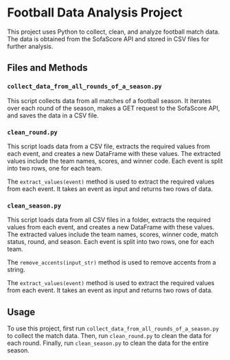 # Football Data Analysis Project

This project uses Python to collect, clean, and analyze football match data. The data is obtained from the SofaScore API and stored in CSV files for further analysis.

## Files and Methods

### `collect_data_from_all_rounds_of_a_season.py`

This script collects data from all matches of a football season. It iterates over each round of the season, makes a GET request to the SofaScore API, and saves the data in a CSV file.

### `clean_round.py`

This script loads data from a CSV file, extracts the required values from each event, and creates a new DataFrame with these values. The extracted values include the team names, scores, and winner code. Each event is split into two rows, one for each team.

The `extract_values(event)` method is used to extract the required values from each event. It takes an event as input and returns two rows of data.

### `clean_season.py`

This script loads data from all CSV files in a folder, extracts the required values from each event, and creates a new DataFrame with these values. The extracted values include the team names, scores, winner code, match status, round, and season. Each event is split into two rows, one for each team.

The `remove_accents(input_str)` method is used to remove accents from a string.

The `extract_values(event)` method is used to extract the required values from each event. It takes an event as input and returns two rows of data.

## Usage

To use this project, first run `collect_data_from_all_rounds_of_a_season.py` to collect the match data. Then, run `clean_round.py` to clean the data for each round. Finally, run `clean_season.py` to clean the data for the entire season.
